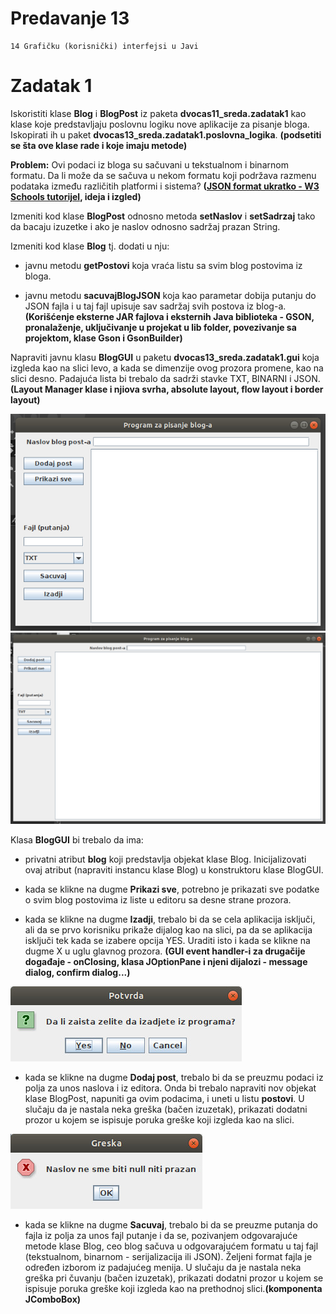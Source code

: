 # Predavanje 13

	14 Grafičku (korisnički) interfejsi u Javi


# Zadatak 1



Iskoristiti klase **Blog** i **BlogPost** iz paketa **dvocas11_sreda.zadatak1** kao klase koje predstavljaju poslovnu logiku nove aplikacije za pisanje bloga. Iskopirati ih u paket **dvocas13_sreda.zadatak1.poslovna_logika**. **(podsetiti se šta ove klase rade i koje imaju metode)**


**Problem:** Ovi podaci iz bloga su sačuvani u tekstualnom i binarnom formatu. Da li može da se sačuva u nekom formatu koji podržava razmenu podataka između različitih platformi i sistema? **([JSON format ukratko -  W3 Schools tutorijel](https://www.w3schools.com/js/js_json_intro.asp), ideja i izgled)**


Izmeniti kod klase **BlogPost** odnosno metoda **setNaslov** i **setSadrzaj** tako da bacaju izuzetke i ako je naslov odnosno sadržaj prazan String. 


Izmeniti kod klase **Blog** tj. dodati u nju:


- javnu metodu **getPostovi** koja vraća listu sa svim blog postovima iz bloga.

- javnu metodu **sacuvajBlogJSON** koja kao parametar dobija putanju do JSON fajla i u taj fajl upisuje sav sadržaj svih postova iz blog-a.**(Korišćenje eksterne JAR fajlova i eksternih Java biblioteka - GSON, pronalaženje, uključivanje u projekat u lib folder, povezivanje sa projektom, klase Gson i GsonBuilder)**


Napraviti javnu klasu **BlogGUI** u paketu **dvocas13_sreda.zadatak1.gui** koja izgleda kao na slici levo, a kada se dimenzije ovog prozora promene, kao na slici desno. Padajuća lista bi trebalo da sadrži stavke TXT, BINARNI i JSON.**(Layout Manager klase i njiova svrha, absolute layout, flow layout i border layout)**


![BlogGUI](BlogGUI.jpg)
![BlogGUIMaksimizovan](BlogGUIMaksimizovan.jpg)


Klasa **BlogGUI** bi trebalo da ima: 


- privatni atribut **blog** koji predstavlja objekat klase Blog. Inicijalizovati ovaj atribut (napraviti instancu klase Blog) u konstruktoru klase BlogGUI.



- kada se klikne na dugme **Prikazi sve**, potrebno je prikazati sve podatke o svim blog postovima iz liste u editoru sa desne strane prozora.

- kada se klikne na dugme **Izadji**, trebalo bi da se cela aplikacija isključi, ali da se prvo korisniku prikaže dijalog kao na slici, pa da se aplikacija isključi tek kada se izabere opcija YES. Uraditi isto i kada se klikne na dugme X u uglu glavnog prozora. **(GUI event handler-i za drugačije događaje - onClosing, klasa JOptionPane i njeni dijalozi - message dialog, confirm dialog...)**

![Dijalog izlaz](DijalogIzlaz.jpg)

- kada se klikne na dugme **Dodaj post**, trebalo bi da se preuzmu podaci iz polja za unos naslova i iz editora. Onda bi trebalo napraviti nov objekat klase BlogPost, napuniti ga ovim podacima, i uneti u listu **postovi**. U slučaju da je nastala neka greška (bačen izuzetak), prikazati dodatni prozor u kojem se ispisuje poruka greške koji izgleda kao na slici.

![Dijalog greska](DijalogGreska.jpg)

- kada se klikne na dugme **Sacuvaj**, trebalo bi da se preuzme putanja do fajla iz polja za unos fajl putanje i da se, pozivanjem odgovarajuće metode klase Blog, ceo blog sačuva u odgovarajućem formatu u taj fajl (tekstualnom, binarnom - serijalizacija ili JSON). Željeni format fajla je određen izborom iz padajućeg menija. U slučaju da je nastala neka greška pri čuvanju (bačen izuzetak), prikazati dodatni prozor u kojem se ispisuje poruka greške koji izgleda kao na prethodnoj slici.**(komponenta JComboBox)**
